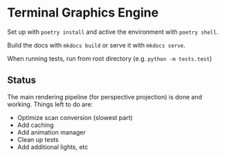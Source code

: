 # Terminal Graphics Engine

Set up with `poetry install` and active the environment with `poetry shell`.

Build the docs with `mkdocs build` or serve it with `mkdocs serve`.

When running tests, run from root directory (e.g. `python -m tests.test`)

## Status

The main rendering pipeline (for perspective projection) is done and working. Things left to do are:

-   Optimize scan conversion (slowest part)
-   Add caching
-   Add animation manager
-   Clean up tests
-   Add additional lights, etc
